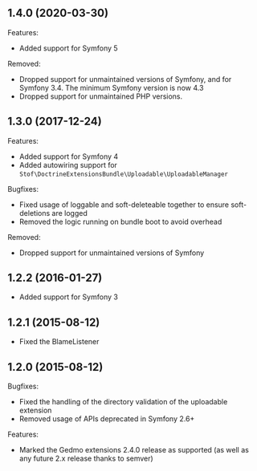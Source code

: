 ## 1.4.0 (2020-03-30)

Features:

* Added support for Symfony 5

Removed:

* Dropped support for unmaintained versions of Symfony, and for Symfony 3.4. The minimum Symfony version is now 4.3
* Dropped support for unmaintained PHP versions.

## 1.3.0 (2017-12-24)

Features:

* Added support for Symfony 4
* Added autowiring support for `Stof\DoctrineExtensionsBundle\Uploadable\UploadableManager`

Bugfixes:

* Fixed usage of loggable and soft-deleteable together to ensure soft-deletions are logged
* Removed the logic running on bundle boot to avoid overhead

Removed:

* Dropped support for unmaintained versions of Symfony

## 1.2.2 (2016-01-27)

* Added support for Symfony 3

## 1.2.1 (2015-08-12)

* Fixed the BlameListener

## 1.2.0 (2015-08-12)

Bugfixes:

* Fixed the handling of the directory validation of the uploadable extension
* Removed usage of APIs deprecated in Symfony 2.6+

Features:

* Marked the Gedmo extensions 2.4.0 release as supported (as well as any future 2.x release thanks to semver)
